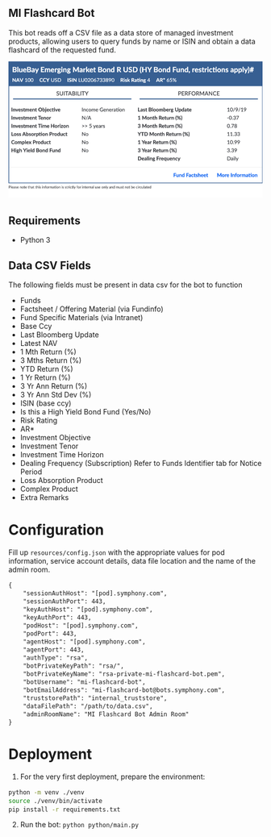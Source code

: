 ## MI Flashcard Bot
This bot reads off a CSV file as a data store of managed investment products, allowing users to query funds by name or ISIN and obtain a data flashcard of the requested fund.

![](demo.png)

## Requirements
* Python 3

## Data CSV Fields
The following fields must be present in data csv for the bot to function
* Funds
* Factsheet / Offering Material (via Fundinfo)
* Fund Specific Materials (via Intranet)
* Base Ccy
* Last Bloomberg Update
* Latest NAV
* 1 Mth Return (%)
* 3 Mths Return (%)
* YTD Return (%)
* 1 Yr Return (%)
* 3 Yr Ann Return (%)
* 3 Yr Ann Std Dev (%)
* ISIN (base ccy)
* Is this a High Yield Bond Fund (Yes/No)
* Risk Rating
* AR*
* Investment Objective
* Investment Tenor
* Investment Time Horizon
* Dealing Frequency (Subscription) Refer to Funds Identifier tab for Notice Period
* Loss Absorption Product
* Complex Product
* Extra Remarks

# Configuration
Fill up `resources/config.json` with the appropriate values for pod information,
service account details, data file location and the name of the admin room.
```json5
{
    "sessionAuthHost": "[pod].symphony.com",
    "sessionAuthPort": 443,
    "keyAuthHost": "[pod].symphony.com",
    "keyAuthPort": 443,
    "podHost": "[pod].symphony.com",
    "podPort": 443,
    "agentHost": "[pod].symphony.com",
    "agentPort": 443,
    "authType": "rsa",
    "botPrivateKeyPath": "rsa/",
    "botPrivateKeyName": "rsa-private-mi-flashcard-bot.pem",
    "botUsername": "mi-flashcard-bot",
    "botEmailAddress": "mi-flashcard-bot@bots.symphony.com",
    "truststorePath": "internal_truststore",
    "dataFilePath": "/path/to/data.csv",
    "adminRoomName": "MI Flashcard Bot Admin Room"
}
```
# Deployment
1. For the very first deployment, prepare the environment:
```bash
python -m venv ./venv
source ./venv/bin/activate
pip install -r requirements.txt
```
2. Run the bot: ```python python/main.py```

